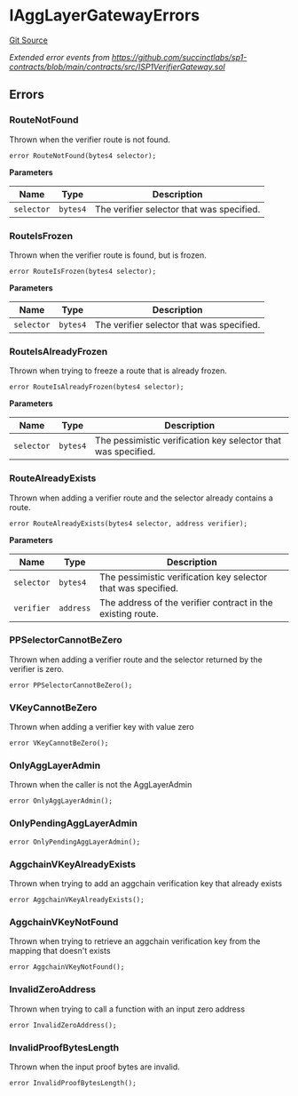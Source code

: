 # IAggLayerGatewayErrors
[Git Source](https://github.com/agglayer/agglayer-contracts/blob/a8bf2955890e7123a84542ced57636d763299651/contracts/v2/interfaces/IAggLayerGateway.sol)

*Extended error events from https://github.com/succinctlabs/sp1-contracts/blob/main/contracts/src/ISP1VerifierGateway.sol*


## Errors
### RouteNotFound
Thrown when the verifier route is not found.


```solidity
error RouteNotFound(bytes4 selector);
```

**Parameters**

|Name|Type|Description|
|----|----|-----------|
|`selector`|`bytes4`|The verifier selector that was specified.|

### RouteIsFrozen
Thrown when the verifier route is found, but is frozen.


```solidity
error RouteIsFrozen(bytes4 selector);
```

**Parameters**

|Name|Type|Description|
|----|----|-----------|
|`selector`|`bytes4`|The verifier selector that was specified.|

### RouteIsAlreadyFrozen
Thrown when trying to freeze a route that is already frozen.


```solidity
error RouteIsAlreadyFrozen(bytes4 selector);
```

**Parameters**

|Name|Type|Description|
|----|----|-----------|
|`selector`|`bytes4`|The pessimistic verification key selector that was specified.|

### RouteAlreadyExists
Thrown when adding a verifier route and the selector already contains a route.


```solidity
error RouteAlreadyExists(bytes4 selector, address verifier);
```

**Parameters**

|Name|Type|Description|
|----|----|-----------|
|`selector`|`bytes4`|The pessimistic verification key selector that was specified.|
|`verifier`|`address`|The address of the verifier contract in the existing route.|

### PPSelectorCannotBeZero
Thrown when adding a verifier route and the selector returned by the verifier is
zero.


```solidity
error PPSelectorCannotBeZero();
```

### VKeyCannotBeZero
Thrown when adding a verifier key with value zero


```solidity
error VKeyCannotBeZero();
```

### OnlyAggLayerAdmin
Thrown when the caller is not the AggLayerAdmin


```solidity
error OnlyAggLayerAdmin();
```

### OnlyPendingAggLayerAdmin

```solidity
error OnlyPendingAggLayerAdmin();
```

### AggchainVKeyAlreadyExists
Thrown when trying to add an aggchain verification key that already exists


```solidity
error AggchainVKeyAlreadyExists();
```

### AggchainVKeyNotFound
Thrown when trying to retrieve an aggchain verification key from the mapping that doesn't exists


```solidity
error AggchainVKeyNotFound();
```

### InvalidZeroAddress
Thrown when trying to call a function with an input zero address


```solidity
error InvalidZeroAddress();
```

### InvalidProofBytesLength
Thrown when the input proof bytes are invalid.


```solidity
error InvalidProofBytesLength();
```

